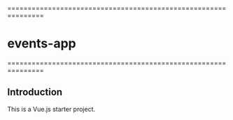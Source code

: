 ===============================================================
# events-app
===============================================================

<h2>Introduction</h2>

This is a Vue.js starter project.

